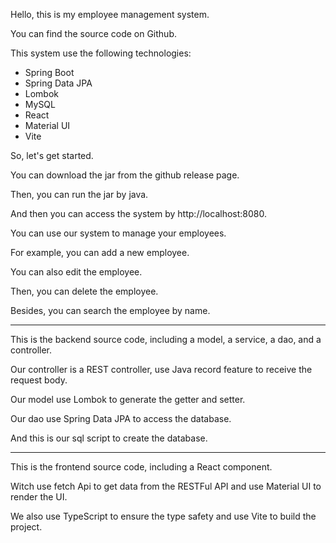 Hello, this is my employee management system.

You can find the source code on Github.

This system use the following technologies:

- Spring Boot
- Spring Data JPA
- Lombok
- MySQL
- React
- Material UI
- Vite

So, let's get started.

You can download the jar from the github release page.

Then, you can run the jar by java.

And then you can access the system by http://localhost:8080.

You can use our system to manage your employees.

For example, you can add a new employee.

You can also edit the employee.

Then, you can delete the employee.

Besides, you can search the employee by name.

---

This is the backend source code, including a model, a service, a dao, and a controller.

Our controller is a REST controller, use Java record feature to receive the request body.

Our model use Lombok to generate the getter and setter.

Our dao use Spring Data JPA to access the database.

And this is our sql script to create the database.

---

This is the frontend source code, including a React component.

Witch use fetch Api to get data from the RESTFul API and use Material UI to render the UI.

We also use TypeScript to ensure the type safety and use Vite to build the project.
